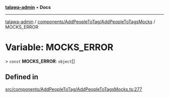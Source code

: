 [**talawa-admin**](../../../../README.md) • **Docs**

***

[talawa-admin](../../../../modules.md) / [components/AddPeopleToTag/AddPeopleToTagsMocks](../README.md) / MOCKS\_ERROR

# Variable: MOCKS\_ERROR

\> `const` **MOCKS\_ERROR**: `object`[]

## Defined in

[src/components/AddPeopleToTag/AddPeopleToTagsMocks.ts:277](https://github.com/PalisadoesFoundation/talawa-admin/blob/7a991b3aa824070bd53d6367f1ce7f072321af88/src/components/AddPeopleToTag/AddPeopleToTagsMocks.ts#L277)
